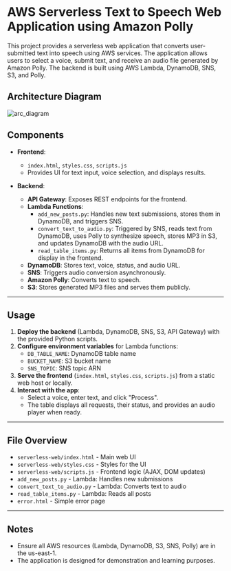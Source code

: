 # AWS Serverless Text to Speech Web Application using Amazon Polly

This project provides a serverless web application that converts user-submitted text into speech using AWS services. The application allows users to select a voice, submit text, and receive an audio file generated by Amazon Polly. The backend is built using AWS Lambda, DynamoDB, SNS, S3, and Polly.


## Architecture Diagram

![arc_diagram](https://github.com/user-attachments/assets/4325e857-1329-4188-8920-74efcfe95f53)


## Components

- **Frontend**:  
  - `index.html`, `styles.css`, `scripts.js`  
  - Provides UI for text input, voice selection, and displays results.

- **Backend**:  
  - **API Gateway**: Exposes REST endpoints for the frontend.
  - **Lambda Functions**:
    - `add_new_posts.py`: Handles new text submissions, stores them in DynamoDB, and triggers SNS.
    - `convert_text_to_audio.py`: Triggered by SNS, reads text from DynamoDB, uses Polly to synthesize speech, stores MP3 in S3, and updates DynamoDB with the audio URL.
    - `read_table_items.py`: Returns all items from DynamoDB for display in the frontend.
  - **DynamoDB**: Stores text, voice, status, and audio URL.
  - **SNS**: Triggers audio conversion asynchronously.
  - **Amazon Polly**: Converts text to speech.
  - **S3**: Stores generated MP3 files and serves them publicly.

---

## Usage

1. **Deploy the backend** (Lambda, DynamoDB, SNS, S3, API Gateway) with the provided Python scripts.
2. **Configure environment variables** for Lambda functions:
   - `DB_TABLE_NAME`: DynamoDB table name
   - `BUCKET_NAME`: S3 bucket name
   - `SNS_TOPIC`: SNS topic ARN
3. **Serve the frontend** (`index.html`, `styles.css`, `scripts.js`) from a static web host or locally.
4. **Interact with the app**:
   - Select a voice, enter text, and click "Process".
   - The table displays all requests, their status, and provides an audio player when ready.

---

## File Overview

- `serverless-web/index.html` - Main web UI
- `serverless-web/styles.css` - Styles for the UI
- `serverless-web/scripts.js` - Frontend logic (AJAX, DOM updates)
- `add_new_posts.py` - Lambda: Handles new submissions
- `convert_text_to_audio.py` - Lambda: Converts text to audio
- `read_table_items.py` - Lambda: Reads all posts
- `error.html` - Simple error page

---

## Notes

- Ensure all AWS resources (Lambda, DynamoDB, S3, SNS, Polly) are in the us-east-1.
- The application is designed for demonstration and learning purposes.
